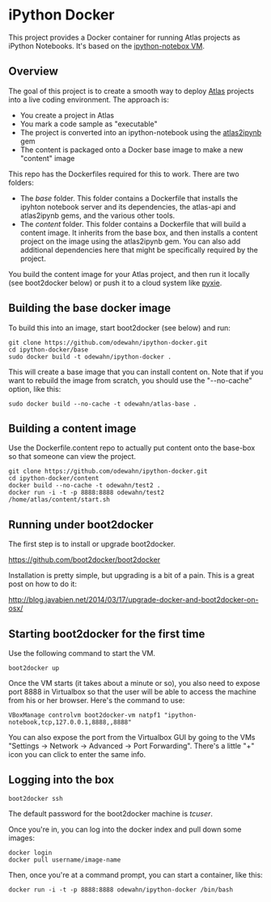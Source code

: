 # iPython Docker

This project provides a Docker container for running Atlas projects as iPython Notebooks.  It's based on the [ipython-notebox VM](https://github.com/odewahn/ipython-notebox).

## Overview

The goal of this project is to create a smooth way to deploy [Atlas](https://atlas.oreilly.com) projects into a live coding environment.  The approach is:

* You create a project in Atlas
* You mark a code sample as "executable"
* The project is converted into an ipython-notebook using the [atlas2ipynb](https://github.com/odewahn/atlas2ipynb) gem
* The content is packaged onto a Docker base image to make a new "content" image

This repo has the Dockerfiles required for this to work.  There are two folders:

* The *base* folder.  This folder contains a Dockerfile that installs the ipyhton notebook server and its dependencies, the atlas-api and atlas2ipynb gems, and the various other tools.
* The *content* folder.  This folder contains a Dockerfile that will build a content image.  It inherits from the base box, and then installs a content project on the image using the atlas2ipynb gem.  You can also add additional dependencies here that might be specifically required by the project.  

You build the content image for your Atlas project, and then run it locally (see boot2docker below) or push it to a cloud system like [pyxie](http://www.pyxie.io).

## Building the base docker image

To build this into an image, start boot2docker (see below) and run:

```
git clone https://github.com/odewahn/ipython-docker.git
cd ipython-docker/base
sudo docker build -t odewahn/ipython-docker .
```

This will create a base image that you can install content on.  Note that if you want to rebuild the image from scratch, you should use the "--no-cache" option, like this:

```
sudo docker build --no-cache -t odewahn/atlas-base .
```

## Building a content image

Use the Dockerfile.content repo to actually put content onto the base-box so that someone can view the project.  

```
git clone https://github.com/odewahn/ipython-docker.git
cd ipython-docker/content
docker build --no-cache -t odewahn/test2 .
docker run -i -t -p 8888:8888 odewahn/test2 /home/atlas/content/start.sh
```


## Running under boot2docker

The first step is to install or upgrade boot2docker.  

https://github.com/boot2docker/boot2docker

Installation is pretty simple, but upgrading is a bit of a pain.  This is a great post on how to do it:

http://blog.javabien.net/2014/03/17/upgrade-docker-and-boot2docker-on-osx/

## Starting boot2docker for the first time

Use the following command to start the VM.  

```
boot2docker up
```

Once the VM starts (it takes about a minute or so), you also need to expose port 8888 in Virtualbox so that the user will be able to access the machine from his or her browser.  Here's the command to use: 

```
VBoxManage controlvm boot2docker-vm natpf1 "ipython-notebook,tcp,127.0.0.1,8888,,8888"
```

You can also expose the port from the Virtualbox GUI by going to the VMs "Settings -> Network -> Advanced -> Port Forwarding".  There's a little "+" icon you can click to enter the same info.

## Logging into the box

```
boot2docker ssh
```

The default password for the boot2docker machine is *tcuser*.

Once you're in, you can log into the docker index and pull down some images:

```
docker login
docker pull username/image-name
```

Then, once you're at a command prompt, you can start a container, like this:

```
docker run -i -t -p 8888:8888 odewahn/ipython-docker /bin/bash
```



